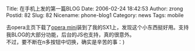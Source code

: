Title: 在手机上发的第一篇BLOG
Date: 2006-02-24 18:42:53
Author: zrong
Postid: 82
Slug: 82
Nicename: phone-blog1
Category: news
Tags: mobile

去opera主页下载了[opera
mini](http://mini.opera.com)装到了我的SX1上，发现这个小东西挺好用。支持我BLOG的大部分功能，后台的JS也支持，真的很意外。  
不过，要不断在n多按钮中切换，确实是辛苦的事：)

